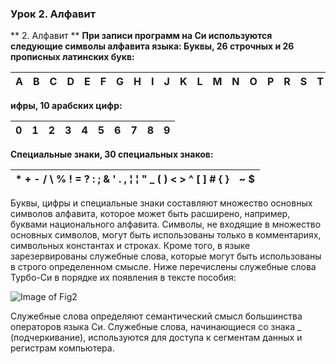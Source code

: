 ### **Урок 2. Алфавит**

** 2.  Алфавит **
**При записи программ на Си используются следующие символы алфавита языка: Буквы, 26 строчных и 26 прописных латинских букв:**

| A | B | C | D | E | F | G | H | I | J | K | L | M | N | O | P | R | S | T | U | V | W | X | Y | Za | b | c | d | e | f | g | h | i | j | k | l | m | n | o | p | r | s | t | u | v | w | x | y | z |
|---|---|---|---|---|---|---|---|---|---|---|---|---|---|---|---|---|---|---|---|---|---|---|---|----|---|---|---|---|---|---|---|---|---|---|---|---|---|---|---|---|---|---|---|---|---|---|---|---|

**ифры, 10 арабских цифр:**

| 0 | 1 | 2 | 3 | 4 | 5 | 6 | 7 | 8 | 9 |
|---|---|---|---|---|---|---|---|---|---|

**Специальные знаки, 30 специальных знаков:**

| * + - / \ % ! = ? : ; & ' . , ¦ ¦ " _ ( ) < > ^ [ ] # { } | ~ $ |
|-----------------------------------------------------------|-----|


Буквы, цифры и специальные знаки составляют множество основных символов алфавита, которое может быть расширено, например, буквами национального алфавита. Символы, не входящие в множество основных символов, могут быть использованы только в комментариях, символьных константах и строках. Кроме того, в языке зарезервированы служебные слова, которые могут быть использованы в строго определенном смысле. Ниже перечислены служебные слова Турбо-Си в порядке их появления в тексте пособия:


![Image of Fig2](https://pp.vk.me/c636923/v636923593/45b2/SXvmXOrZ-JE.jpg)

Служебные слова определяют семантический смысл большинства операторов языка Си. Служебные слова, начинающиеся со знака _ (подчеркивание), используются для доступа к сегментам данных и регистрам компьютера.

